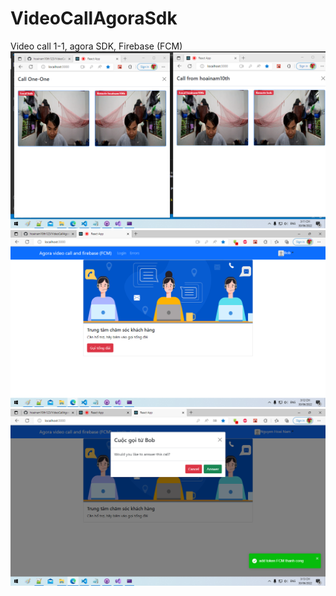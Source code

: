 # VideoCallAgoraSdk
Video call 1-1, agora SDK, Firebase (FCM)
![video call 1](agora1.png)
![video call 1](agora2.png)
![video call 1](agora3.png)
